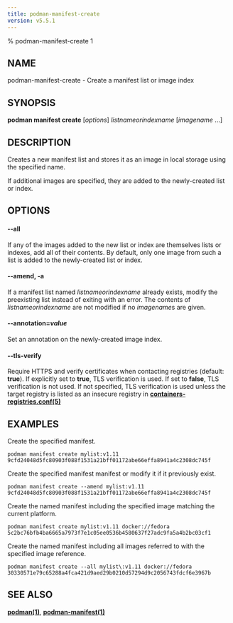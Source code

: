 ```yaml
---
title: podman-manifest-create
version: v5.5.1
---
```


% podman-manifest-create 1

## NAME
podman\-manifest\-create - Create a manifest list or image index

## SYNOPSIS
**podman manifest create** [*options*] *listnameorindexname* [*imagename* ...]

## DESCRIPTION

Creates a new manifest list and stores it as an image in local storage using
the specified name.

If additional images are specified, they are added to the newly-created list or
index.

## OPTIONS

#### **--all**

If any of the images added to the new list or index are
themselves lists or indexes, add all of their contents.  By default, only one
image from such a list is added to the newly-created list or index.

#### **--amend**, **-a**

If a manifest list named *listnameorindexname* already exists, modify the
preexisting list instead of exiting with an error.  The contents of
*listnameorindexname* are not modified if no *imagename*s are given.

#### **--annotation**=*value*

Set an annotation on the newly-created image index.


[//]: # (BEGIN included file options/tls-verify.md)
#### **--tls-verify**

Require HTTPS and verify certificates when contacting registries (default: **true**).
If explicitly set to **true**, TLS verification is used.
If set to **false**, TLS verification is not used.
If not specified, TLS verification is used unless the target registry
is listed as an insecure registry in **[containers-registries.conf(5)](https://github.com/containers/image/blob/main/docs/containers-registries.conf.5.md)**

[//]: # (END   included file options/tls-verify.md)

## EXAMPLES

Create the specified manifest.
```
podman manifest create mylist:v1.11
9cfd24048d5fc80903f088f1531a21bff01172abe66effa8941a4c2308dc745f
```

Create the specified manifest manifest or modify it if it previously exist.
```
podman manifest create --amend mylist:v1.11
9cfd24048d5fc80903f088f1531a21bff01172abe66effa8941a4c2308dc745f
```

Create the named manifest including the specified image matching the current platform.
```
podman manifest create mylist:v1.11 docker://fedora
5c2bc76bfb4ba6665a7973f7e1c05ee0536b4580637f27adc9fa5a4b2bc03cf1
```

Create the named manifest including all images referred to with the specified image reference.
```
podman manifest create --all mylist\:v1.11 docker://fedora
30330571e79c65288a4fca421d9aed29b0210d57294d9c2056743fdcf6e3967b
```

## SEE ALSO
**[podman(1)](podman.1.md)**, **[podman-manifest(1)](podman-manifest.1.md)**
